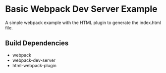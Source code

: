 # Basic Webpack Dev Server Example

A simple webpack example with the HTML plugin to generate the index.html file.

## Build Dependencies

- webpack
- webpack-dev-server
- html-webpack-plugin
